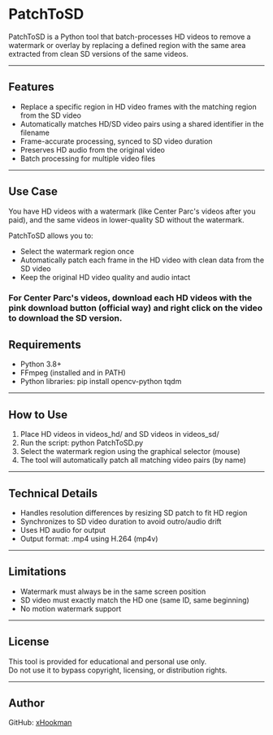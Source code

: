 # PatchToSD

PatchToSD is a Python tool that batch-processes HD videos to remove a watermark or overlay by replacing a defined region with the same area extracted from clean SD versions of the same videos.

---

## Features

- Replace a specific region in HD video frames with the matching region from the SD video
- Automatically matches HD/SD video pairs using a shared identifier in the filename
- Frame-accurate processing, synced to SD video duration
- Preserves HD audio from the original video
- Batch processing for multiple video files

---

## Use Case

You have HD videos with a watermark (like Center Parc's videos after you paid), and the same videos in lower-quality SD without the watermark.

PatchToSD allows you to:
- Select the watermark region once
- Automatically patch each frame in the HD video with clean data from the SD video
- Keep the original HD video quality and audio intact

### For Center Parc's videos, download each HD videos with the pink download button (official way) and right click on the video to download the SD version.

## Requirements

- Python 3.8+
- FFmpeg (installed and in PATH)
- Python libraries:
  pip install opencv-python tqdm

---

## How to Use

1. Place HD videos in videos_hd/ and SD videos in videos_sd/
2. Run the script:
   python PatchToSD.py
3. Select the watermark region using the graphical selector (mouse)
4. The tool will automatically patch all matching video pairs (by name)

---

## Technical Details

- Handles resolution differences by resizing SD patch to fit HD region
- Synchronizes to SD video duration to avoid outro/audio drift
- Uses HD audio for output
- Output format: .mp4 using H.264 (mp4v)

---

## Limitations

- Watermark must always be in the same screen position
- SD video must exactly match the HD one (same ID, same beginning)
- No motion watermark support

---

## License

This tool is provided for educational and personal use only.  
Do not use it to bypass copyright, licensing, or distribution rights.

---

## Author

GitHub: [xHookman](https://github.com/xHookman/)
